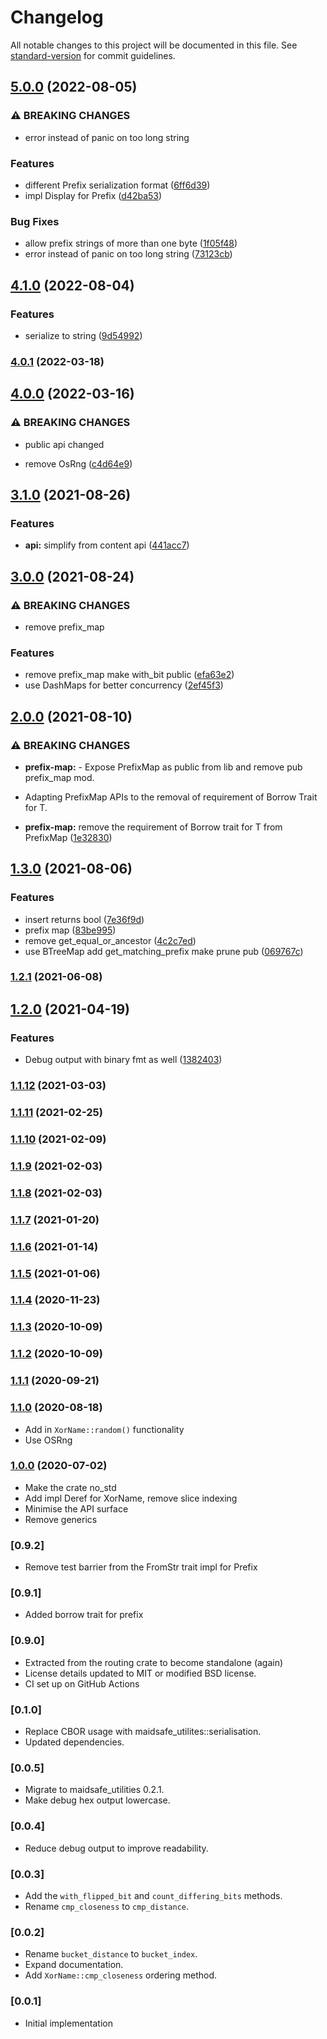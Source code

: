 # Changelog

All notable changes to this project will be documented in this file. See [standard-version](https://github.com/conventional-changelog/standard-version) for commit guidelines.

## [5.0.0](https://github.com/maidsafe/xor_name/compare/v4.1.0...v5.0.0) (2022-08-05)


### ⚠ BREAKING CHANGES

* error instead of panic on too long string

### Features

* different Prefix serialization format ([6ff6d39](https://github.com/maidsafe/xor_name/commit/6ff6d39400179f28580530fa3ee4bdb59db26876))
* impl Display for Prefix ([d42ba53](https://github.com/maidsafe/xor_name/commit/d42ba5309329be2780fa4efab15532275f6b1bd9))


### Bug Fixes

* allow prefix strings of more than one byte ([1f05f48](https://github.com/maidsafe/xor_name/commit/1f05f4841a848667cca24fe08c22bde6a3a36d59))
* error instead of panic on too long string ([73123cb](https://github.com/maidsafe/xor_name/commit/73123cbb0e2a23d30fc6298ad35812209dca27b5))

## [4.1.0](https://github.com/maidsafe/xor_name/compare/v4.0.1...v4.1.0) (2022-08-04)


### Features

* serialize to string ([9d54992](https://github.com/maidsafe/xor_name/commit/9d54992cdf519d66524fd9fdbedb53780133c183))

### [4.0.1](https://github.com/maidsafe/xor_name/compare/v4.0.0...v4.0.1) (2022-03-18)

## [4.0.0](https://github.com/maidsafe/xor_name/compare/v3.1.0...v4.0.0) (2022-03-16)


### ⚠ BREAKING CHANGES

* public api changed

* remove OsRng ([c4d64e9](https://github.com/maidsafe/xor_name/commit/c4d64e98556e5c9caff902182c9e840dad869580))

## [3.1.0](https://github.com/maidsafe/xor_name/compare/v3.0.0...v3.1.0) (2021-08-26)


### Features

* **api:** simplify from content api ([441acc7](https://github.com/maidsafe/xor_name/commit/441acc7269747cff6868adf425cd0be6c12b39e5))

## [3.0.0](https://github.com/maidsafe/xor_name/compare/v2.0.0...v3.0.0) (2021-08-24)


### ⚠ BREAKING CHANGES

* remove prefix_map

### Features

* remove prefix_map make with_bit public ([efa63e2](https://github.com/maidsafe/xor_name/commit/efa63e26dc3820c6ba1cdeaf270f41030684fa09))
* use DashMaps for better concurrency ([2ef45f3](https://github.com/maidsafe/xor_name/commit/2ef45f328699ccb8a750b8f0e5788b792414f3c1))

## [2.0.0](https://github.com/maidsafe/xor_name/compare/v1.3.0...v2.0.0) (2021-08-10)


### ⚠ BREAKING CHANGES

* **prefix-map:**  - Expose PrefixMap as public from lib and remove pub prefix_map mod.
 - Adapting PrefixMap APIs to the removal of requirement of Borrow<Prefix> Trait for T.

* **prefix-map:** remove the requirement of Borrow<Prefix> trait for T from PrefixMap ([1e32830](https://github.com/maidsafe/xor_name/commit/1e32830af72ae37f58a9961b8a0c8dde0981b0e0))

## [1.3.0](https://github.com/maidsafe/xor_name/compare/v1.2.1...v1.3.0) (2021-08-06)


### Features

* insert returns bool ([7e36f9d](https://github.com/maidsafe/xor_name/commit/7e36f9dfeb49765b281625f07ec64fd320c666d2))
* prefix map ([83be995](https://github.com/maidsafe/xor_name/commit/83be99545a3dda1fdb9d0c13a9d18a757bec8538))
* remove get_equal_or_ancestor ([4c2c7ed](https://github.com/maidsafe/xor_name/commit/4c2c7ed40db22f14a8548d8bb6e36589a0111165))
* use BTreeMap add get_matching_prefix make prune pub ([069767c](https://github.com/maidsafe/xor_name/commit/069767ce0e98a86e9b04f8efa2c91225968e022d))

### [1.2.1](https://github.com/maidsafe/xor_name/compare/v1.2.0...v1.2.1) (2021-06-08)

## [1.2.0](https://github.com/maidsafe/xor_name/compare/v1.1.12...v1.2.0) (2021-04-19)


### Features

* Debug output with binary fmt as well ([1382403](https://github.com/maidsafe/xor_name/commit/1382403befe73de1961fcde8ec6cfa042dd36fb0))

### [1.1.12](https://github.com/maidsafe/xor_name/compare/v1.1.11...v1.1.12) (2021-03-03)

### [1.1.11](https://github.com/maidsafe/xor_name/compare/v1.1.10...v1.1.11) (2021-02-25)

### [1.1.10](https://github.com/maidsafe/xor_name/compare/v1.1.9...v1.1.10) (2021-02-09)

### [1.1.9](https://github.com/maidsafe/xor_name/compare/v1.1.8...v1.1.9) (2021-02-03)

### [1.1.8](https://github.com/maidsafe/xor_name/compare/v1.1.7...v1.1.8) (2021-02-03)

### [1.1.7](https://github.com/maidsafe/xor_name/compare/v1.1.6...v1.1.7) (2021-01-20)

### [1.1.6](https://github.com/maidsafe/xor_name/compare/v1.1.5...v1.1.6) (2021-01-14)

### [1.1.5](https://github.com/maidsafe/xor_name/compare/v1.1.4...v1.1.5) (2021-01-06)

### [1.1.4](https://github.com/maidsafe/xor_name/compare/v1.1.3...v1.1.4) (2020-11-23)

### [1.1.3](https://github.com/maidsafe/xor_name/compare/v1.1.2...v1.1.3) (2020-10-09)

### [1.1.2](https://github.com/maidsafe/xor_name/compare/v1.1.1...v1.1.2) (2020-10-09)

### [1.1.1](https://github.com/maidsafe/xor_name/compare/v1.1.0...v1.1.1) (2020-09-21)

### [1.1.0](https://github.com/maidsafe/xor_name/compare/v1.0.0...v1.1.0) (2020-08-18)
* Add in `XorName::random()` functionality
* Use OSRng

### [1.0.0](https://github.com/maidsafe/xor_name/compare/0.9.2...v1.0.0) (2020-07-02)
* Make the crate no_std
* Add impl Deref for XorName, remove slice indexing
* Minimise the API surface
* Remove generics

### [0.9.2]
* Remove test barrier from the FromStr trait impl for Prefix

### [0.9.1]
* Added borrow trait for prefix

### [0.9.0]
* Extracted from the routing crate to become standalone (again)
* License details updated to MIT or modified BSD license.
* CI set up on GitHub Actions

### [0.1.0]
* Replace CBOR usage with maidsafe_utilites::serialisation.
* Updated dependencies.

### [0.0.5]
* Migrate to maidsafe_utilities 0.2.1.
* Make debug hex output lowercase.

### [0.0.4]
* Reduce debug output to improve readability.

### [0.0.3]
* Add the `with_flipped_bit` and `count_differing_bits` methods.
* Rename `cmp_closeness` to `cmp_distance`.

### [0.0.2]
* Rename `bucket_distance` to `bucket_index`.
* Expand documentation.
* Add `XorName::cmp_closeness` ordering method.

### [0.0.1]
* Initial implementation
